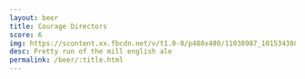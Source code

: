 ```yaml
---
layout: beer
title: Courage Directors
score: 6
img: https://scontent.xx.fbcdn.net/v/t1.0-0/p480x480/11038987_10153438038293745_6155510821012537170_n.jpg?oh=eac7f82ac805434bd992be3c5671c698&oe=58D65690
desc: Pretty run of the mill english ale
permalink: /beer/:title.html
---
```

